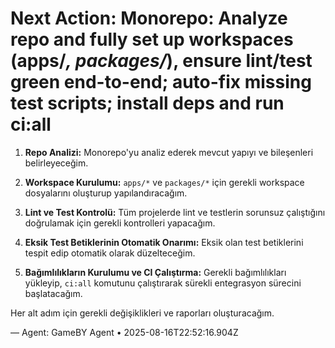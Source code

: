 # Next Action: Monorepo: Analyze repo and fully set up workspaces (apps/*, packages/*), ensure lint/test green end-to-end; auto-fix missing test scripts; install deps and run ci:all

1. **Repo Analizi:** Monorepo'yu analiz ederek mevcut yapıyı ve bileşenleri belirleyeceğim.

2. **Workspace Kurulumu:** `apps/*` ve `packages/*` için gerekli workspace dosyalarını oluşturup yapılandıracağım.

3. **Lint ve Test Kontrolü:** Tüm projelerde lint ve testlerin sorunsuz çalıştığını doğrulamak için gerekli kontrolleri yapacağım.

4. **Eksik Test Betiklerinin Otomatik Onarımı:** Eksik olan test betiklerini tespit edip otomatik olarak düzelteceğim.

5. **Bağımlılıkların Kurulumu ve CI Çalıştırma:** Gerekli bağımlılıkları yükleyip, `ci:all` komutunu çalıştırarak sürekli entegrasyon sürecini başlatacağım. 

Her alt adım için gerekli değişiklikleri ve raporları oluşturacağım.

— Agent: GameBY Agent • 2025-08-16T22:52:16.904Z
